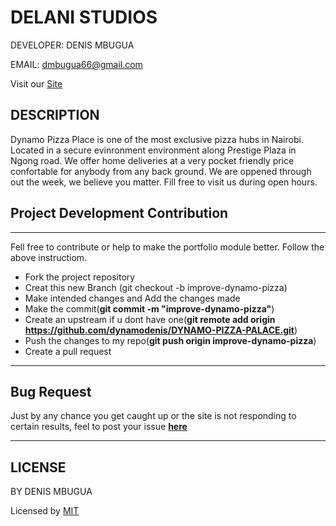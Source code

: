 # DELANI STUDIOS

 DEVELOPER: DENIS MBUGUA

 EMAIL: dmbugua66@gmail.com
 
 Visit our [Site]()

  ## DESCRIPTION

  Dynamo Pizza Place is one of the most exclusive pizza hubs in Nairobi. Located in a secure evinronment environment along Prestige Plaza in Ngong road. We offer home deliveries at a very pocket friendly price confortable for anybody from any back ground. We are oppened through out the week, we believe you matter. Fill free to visit us during open hours. 

  ## Project Development Contribution

---

Fell free to contribute or help to make the portfolio module better. Follow the above instructiom.

- Fork the project repository
- Creat this new Branch (git checkout -b improve-dynamo-pizza)
- Make intended changes and Add the changes made
- Make the commit(**git commit -m "improve-dynamo-pizza"**)
- Create an upstream if u dont have one(**git remote add origin https://github.com/dynamodenis/DYNAMO-PIZZA-PALACE.git**)
- Push the changes to my repo(**git push origin improve-dynamo-pizza**)
- Create a pull request
---

## Bug Request


Just by any chance you get caught up or the site is not responding to certain results, feel to post your issue [**here**](https://github.com/dynamodenis/DYNAMO-PIZZA-PALACE/issues/new)

---
## LICENSE

BY DENIS MBUGUA

Licensed  by [MIT](LICENSE.txt)